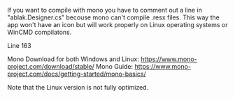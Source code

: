 If you want to compile with mono you have to comment out a line in "ablak.Designer.cs" becouse mono can't compile .resx files.
This way the app won't have an icon but will work properly on Linux operating systems or WinCMD compilatons.

Line 163

Mono Download for both Windows and Linux: https://www.mono-project.com/download/stable/
Mono Guide: https://www.mono-project.com/docs/getting-started/mono-basics/

Note that the Linux version is not fully optimized.